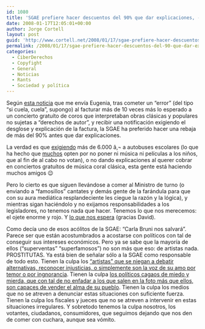 ```yaml
---
id: 1080
title: 'SGAE prefiere hacer descuentos del 90% que dar explicaciones, -¿por qué será?'
date: 2008-01-17T12:05:01+00:00
author: Jorge Cortell
layout: post
guid: 'http://www.cortell.net/2008/01/17/sgae-prefiere-hacer-descuentos-del-90-que-dar-explicaciones-%c2%bfpor-que-sera/'
permalink: /2008/01/17/sgae-prefiere-hacer-descuentos-del-90-que-dar-explicaciones-por-que-sera/
categories:
  - CiberDerechos
  - Copyfight
  - General
  - Noticias
  - Rants
  - Sociedad y polí­tica
---
```

Según <a title="noticia" target="_blank" href="http://www.lasprovincias.es/valencia/20080117/vida-ocio/sociedad-autores-factura-euros-20080117.html">esta noticia</a> que me enví­a Eugenia, tras cometer un &#8220;error&#8221; (del tipo &#8220;si cuela, cuela&#8221;, supongo) al facturar más de 10 veces más lo esperado a un concierto gratuí­to de coros que interpretaban obras clásicas y populares no sujetas a &#8220;derechos de autor&#8221;, y recibir una notificación exigiendo el desglose y explicación de la factura, la SGAE ha preferido hacer una rebaja de más del 90% antes que dar explicaciones.

La verdad es que <a title="noticia en Internautas" target="_blank" href="http://www.internautas.org/html/4719.html">exigiendo</a> más de 6.000 â‚¬ a autobuses escolares (lo que ha hecho que <a title="noticia en El Paí­s" target="_blank" href="http://www.elpais.com/articulo/sociedad/Muchos/autocares/dejan/emitir/peliculas/pagar/SGAE/elpepisoc/20080111elpepisoc_7/Tes/">muchos</a> opten por no poner ni música ni pelí­culas a los niños, que al fin de al cabo no votan), o no dando explicaciones al querer cobrar en conciertos gratuí­tos de música coral clásica, esta gente está haciendo muchos amigos 😉

Pero lo cierto es que siguen llevándose a comer al Ministro de turno (o enviando a &#8220;famosillos&#8221; cantates y demás gente de la farándula para que con su aura mediática resplandeciente les ciegue la razón y la lógica), y mientras sigan haciéndolo y no exijamos responsabilidades a los legisladores, no tenemos nada que hacer. Tenemos lo que nos merecemos: el ojete enorme y rojo. Y <a title="noticia en Internautas" target="_blank" href="http://www.internautas.org/html/4719.html">lo que nos espera</a> (gracias David).

Como decí­a uno de esos acólitos de la SGAE: &#8220;Carla Bruni nos salvará&#8221;. Parece ser que están acostumbrados a acostarse con polí­ticos con tal de conseguir sus intereses económicos. Pero ya se sabe que la mayorí­a de ellos (&#8220;superventas&#8221; &#8220;superfamosos&#8221;) no son más que eso: de artistas nada. PROSTITUTAS. Ya está bien de señalar sólo a la SGAE como responsable de todo esto. Tienen la culpa los <a target="_blank" title="Barrapunto post Gran Wyoming defendiendo SGAE" href="http://barrapunto.com/article.pl?sid=08/01/14/1050208&from=rss">&#8220;artistas&#8221; que se niegan a debatir alternativas, reconocer injusticias, o simplemente son la voz de su amo por temor o por ingnorancia</a>. Tienen la culpa <a target="_blank" title="Post" href="http://www.sgaecontratraxtore.com/cms/index.php?page=el-psoe-abre-su-mente-y-nos-ensena-que-hay-dentro">los polí­ticos cagaos de miedo y mierda, que con tal de no enfadar a los que salen en la foto más que ellos, son capaces de vender el alma de su pueblo</a>. Tienen la culpa los medios que no se atreven a denunciar estas situaciones con suficiente fuerza. Tienen la culpa los fiscales y jueces que no se atreven a intervenir en estas situaciones irregulares. Y sobretodo tenemos la culpa nosotros, los votantes, ciudadanos, consumidores, que seguimos dejando que nos den de comer con cuchara, aunque sea vómito.